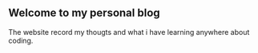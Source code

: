 ## Welcome to my personal blog
The website record my thougts and what i have learning anywhere about coding.
